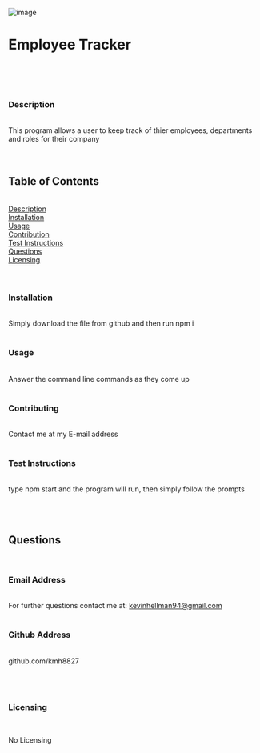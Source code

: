 ![image](https://user-images.githubusercontent.com/73497003/109884158-83777400-7c4a-11eb-8adb-a1eafed19548.png)

# Employee Tracker <img align="right" src=" ">
&nbsp;  
&nbsp;  
&nbsp;  
### Description  
&nbsp;  
This program allows a user to keep track of thier employees, departments and roles for their company  
&nbsp;  
&nbsp;  
## Table of Contents  
&nbsp;  
[Description](#description)  
[Installation](#installation)  
[Usage](#usage)  
[Contribution](#contributing)  
[Test Instructions](#test-instructions)  
[Questions](#questions)  
[Licensing](#licensing)  
&nbsp;  
&nbsp;  
### Installation  
&nbsp;  
Simply download the file from github and then run npm i  
&nbsp;  
### Usage  
&nbsp;  
Answer the command line commands as they come up  
&nbsp;  
### Contributing  
&nbsp;  
Contact me at my E-mail address  
&nbsp;  
### Test Instructions  
&nbsp;  
type npm start and the program will run, then simply follow the prompts  
&nbsp;  
&nbsp;  
&nbsp;  
## Questions  
&nbsp;  
### Email Address  
&nbsp;  
For further questions contact me at: kevinhellman94@gmail.com  
&nbsp;  
### Github Address  
&nbsp;  
github.com/kmh8827  
&nbsp;  
&nbsp;  
&nbsp;  
### Licensing  
&nbsp;  
    
No Licensing